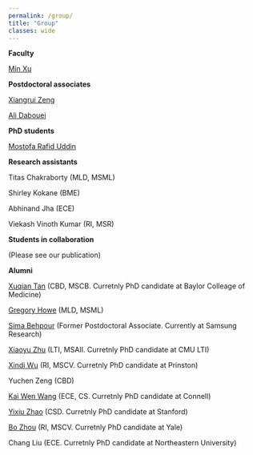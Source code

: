```yaml
---
permalink: /group/
title: "Group"
classes: wide
---
```


**Faculty**

[Min Xu](https://xulabs.github.io/min-xu)

**Postdoctoral associates**

[Xiangrui Zeng](https://scholar.google.com/citations?user=8gQLySoAAAAJ&view_op=list_works&sortby=pubdate)

[Ali Dabouei](https://alldbi.github.io)

**PhD students**

[Mostofa Rafid Uddin](https://duranrafid.github.io)

**Research assistants**

Titas Chakraborty (MLD, MSML)

Shirley Kokane (BME)

Abhinand Jha (ECE)

Viekash Vinoth Kumar (RI, MSR)

**Students in collaboration**

(Please see our publication)

**Alumni**

[Xuqian Tan](https://www.linkedin.com/in/xuqian-tan-554a62119/) (CBD, MSCB. Curretnly PhD candidate at Baylor Colleage of Medicine)

[Gregory Howe](https://www.linkedin.com/in/gregory-howe-189506178) (MLD, MSML)

[Sima Behpour](https://www.linkedin.com/in/sima-behpour-95037713b) (Former Postdoctoral Associate. Currently at Samsung Research)

[Xiaoyu Zhu](https://www.linkedin.com/in/xiaoyuzhu3/) (LTI, MSAII. Curretnly PhD candidate at CMU LTI)

[Xindi Wu](https://www.linkedin.com/in/xindi-cindy-wu-3ba243111) (RI, MSCV. Curretnly PhD candidate at Prinston)

Yuchen Zeng (CBD)

[Kai Wen Wang](https://kaiwenw.github.io/) (ECE, CS. Curretnly PhD candidate at Connell)

[Yixiu Zhao](https://www.linkedin.com/in/yixiu-zhao-a00498128/) (CSD. Curretnly PhD candidate at Stanford)

[Bo Zhou](https://www.linkedin.com/in/bo-zhou-514177ab/) (RI, MSCV. Curretnly PhD candidate at Yale)  

Chang Liu (ECE. Curretnly PhD candidate at Northeastern University)
